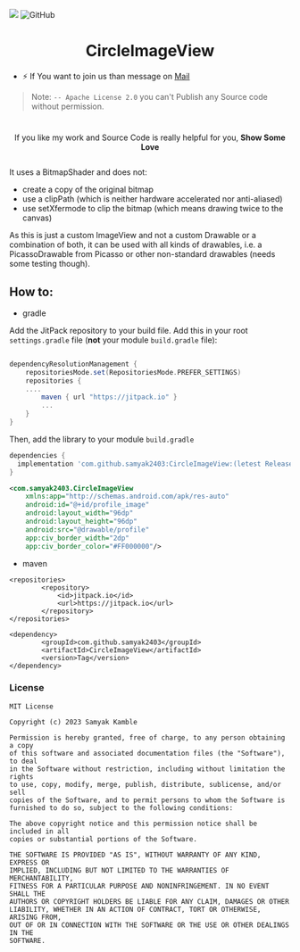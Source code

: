 [![](https://jitpack.io/v/OmaPrakash/CircleImageView.svg)](https://jitpack.io/#OmaPrakash/CircleImageView)
![GitHub](https://img.shields.io/github/license/OmaPrakash/CircleImageView)

<p align="center">
  <h1 align="center">CircleImageView</h1>
</p>

- ⚡  If You want to join us than message on <a href="arrowwouldpro@gmail.com">Mail</a>
 

> Note: `-- Apache License 2.0` you can't Publish any Source code without permission.

# 

<p align="center">If you like my work and Source Code is really helpful for you, <strong>Show Some Love</strong></p>

<p align="center">
    <a >
     <img src=""/>
    </a>
  </p>

It uses a BitmapShader and does not:

- create a copy of the original bitmap
- use a clipPath (which is neither hardware accelerated nor anti-aliased)
- use setXfermode to clip the bitmap (which means drawing twice to the canvas)

As this is just a custom ImageView and not a custom Drawable or a combination of both, it can be used with all kinds of drawables, i.e. a PicassoDrawable from Picasso or other non-standard drawables (needs some testing though).



## How to:
- gradle

Add the JitPack repository to your build file.
Add this in your root `settings.gradle` file (**not** your module `build.gradle` file):

```gradle

dependencyResolutionManagement {
    repositoriesMode.set(RepositoriesMode.PREFER_SETTINGS)
    repositories {
    ....
        maven { url "https://jitpack.io" }
        ...
    }
}
```

Then, add the library to your module `build.gradle`

```gradle
dependencies {
  implementation 'com.github.samyak2403:CircleImageView:(letest Release)'
}
```


```xml
<com.samyak2403.CircleImageView
    xmlns:app="http://schemas.android.com/apk/res-auto"
    android:id="@+id/profile_image"
    android:layout_width="96dp"
    android:layout_height="96dp"
    android:src="@drawable/profile"
    app:civ_border_width="2dp"
    app:civ_border_color="#FF000000"/>
```
- maven

```
<repositories>
		<repository>
		    <id>jitpack.io</id>
		    <url>https://jitpack.io</url>
		</repository>
</repositories>

```

```
<dependency>
	    <groupId>com.github.samyak2403</groupId>
	    <artifactId>CircleImageView</artifactId>
	    <version>Tag</version>
</dependency>
```



### License
```
MIT License

Copyright (c) 2023 Samyak Kamble

Permission is hereby granted, free of charge, to any person obtaining a copy
of this software and associated documentation files (the "Software"), to deal
in the Software without restriction, including without limitation the rights
to use, copy, modify, merge, publish, distribute, sublicense, and/or sell
copies of the Software, and to permit persons to whom the Software is
furnished to do so, subject to the following conditions:

The above copyright notice and this permission notice shall be included in all
copies or substantial portions of the Software.

THE SOFTWARE IS PROVIDED "AS IS", WITHOUT WARRANTY OF ANY KIND, EXPRESS OR
IMPLIED, INCLUDING BUT NOT LIMITED TO THE WARRANTIES OF MERCHANTABILITY,
FITNESS FOR A PARTICULAR PURPOSE AND NONINFRINGEMENT. IN NO EVENT SHALL THE
AUTHORS OR COPYRIGHT HOLDERS BE LIABLE FOR ANY CLAIM, DAMAGES OR OTHER
LIABILITY, WHETHER IN AN ACTION OF CONTRACT, TORT OR OTHERWISE, ARISING FROM,
OUT OF OR IN CONNECTION WITH THE SOFTWARE OR THE USE OR OTHER DEALINGS IN THE
SOFTWARE.
```
